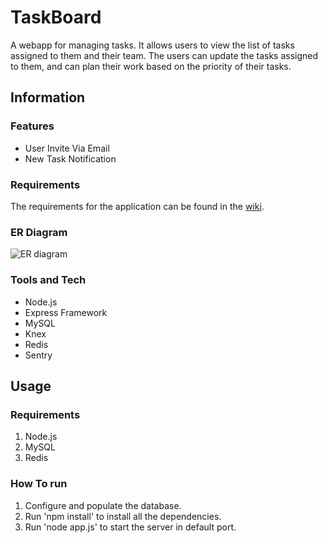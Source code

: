 # TaskBoard

A webapp for managing tasks. It allows users to view the list of tasks assigned to them and their team. The users can update the tasks assigned to them, and can plan their work based on the priority of their tasks.

## Information

### Features

* User Invite Via Email
* New Task Notification

### Requirements

The requirements for the application can be found in the [wiki](https://github.com/rahulbu/TaskBoard/wiki/).

### ER Diagram

![ER diagram](https://github.com/rahulbu/TaskBoard/blob/master/task-line.png)

### Tools and Tech

* Node.js
* Express Framework
* MySQL
* Knex
* Redis
* Sentry

## Usage

### Requirements

1. Node.js
2. MySQL
3. Redis

### How To run

1. Configure and populate the database.
2. Run 'npm install' to install all the dependencies.
3. Run 'node app.js' to start the server in default port.
